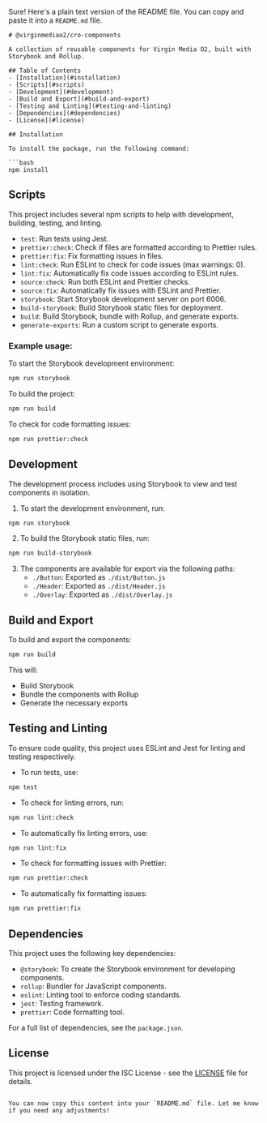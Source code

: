 Sure! Here's a plain text version of the README file. You can copy and paste it into a `README.md` file.

```
# @virginmediao2/cro-components

A collection of reusable components for Virgin Media O2, built with Storybook and Rollup.

## Table of Contents
- [Installation](#installation)
- [Scripts](#scripts)
- [Development](#development)
- [Build and Export](#build-and-export)
- [Testing and Linting](#testing-and-linting)
- [Dependencies](#dependencies)
- [License](#license)

## Installation

To install the package, run the following command:

```bash
npm install
```

## Scripts

This project includes several npm scripts to help with development, building, testing, and linting.

- `test`: Run tests using Jest.
- `prettier:check`: Check if files are formatted according to Prettier rules.
- `prettier:fix`: Fix formatting issues in files.
- `lint:check`: Run ESLint to check for code issues (max warnings: 0).
- `lint:fix`: Automatically fix code issues according to ESLint rules.
- `source:check`: Run both ESLint and Prettier checks.
- `source:fix`: Automatically fix issues with ESLint and Prettier.
- `storybook`: Start Storybook development server on port 6006.
- `build-storybook`: Build Storybook static files for deployment.
- `build`: Build Storybook, bundle with Rollup, and generate exports.
- `generate-exports`: Run a custom script to generate exports.

### Example usage:

To start the Storybook development environment:

```bash
npm run storybook
```

To build the project:

```bash
npm run build
```

To check for code formatting issues:

```bash
npm run prettier:check
```

## Development

The development process includes using Storybook to view and test components in isolation.

1. To start the development environment, run:

```bash
npm run storybook
```

2. To build the Storybook static files, run:

```bash
npm run build-storybook
```

3. The components are available for export via the following paths:
    - `./Button`: Exported as `./dist/Button.js`
    - `./Header`: Exported as `./dist/Header.js`
    - `./Overlay`: Exported as `./dist/Overlay.js`

## Build and Export

To build and export the components:

```bash
npm run build
```

This will:
- Build Storybook
- Bundle the components with Rollup
- Generate the necessary exports

## Testing and Linting

To ensure code quality, this project uses ESLint and Jest for linting and testing respectively.

- To run tests, use:

```bash
npm test
```

- To check for linting errors, run:

```bash
npm run lint:check
```

- To automatically fix linting errors, use:

```bash
npm run lint:fix
```

- To check for formatting issues with Prettier:

```bash
npm run prettier:check
```

- To automatically fix formatting issues:

```bash
npm run prettier:fix
```

## Dependencies

This project uses the following key dependencies:

- `@storybook`: To create the Storybook environment for developing components.
- `rollup`: Bundler for JavaScript components.
- `eslint`: Linting tool to enforce coding standards.
- `jest`: Testing framework.
- `prettier`: Code formatting tool.

For a full list of dependencies, see the `package.json`.

## License

This project is licensed under the ISC License - see the [LICENSE](LICENSE) file for details.
```

You can now copy this content into your `README.md` file. Let me know if you need any adjustments!